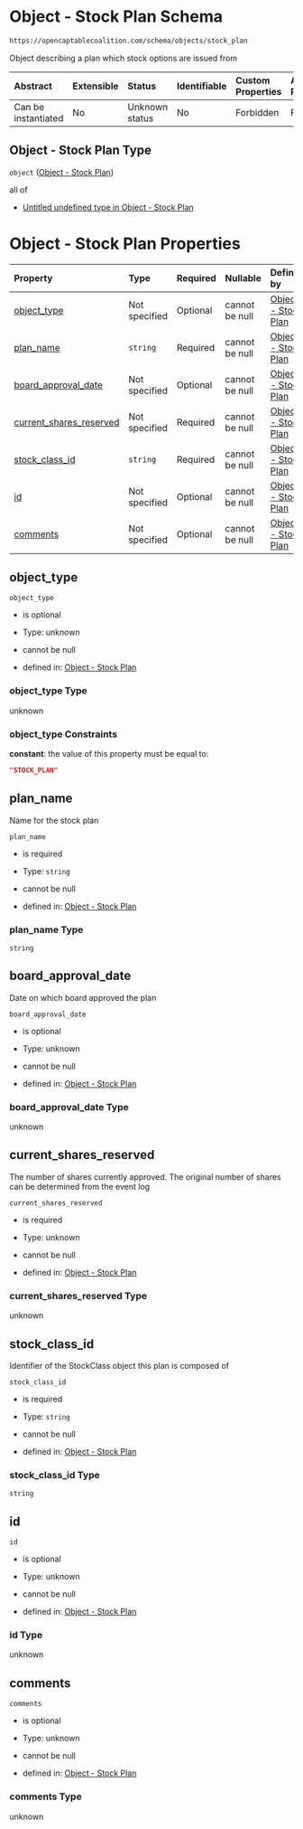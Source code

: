 # Object - Stock Plan Schema

```txt
https://opencaptablecoalition.com/schema/objects/stock_plan
```

Object describing a plan which stock options are issued from

| Abstract            | Extensible | Status         | Identifiable | Custom Properties | Additional Properties | Access Restrictions | Defined In                                                                                 |
| :------------------ | :--------- | :------------- | :----------- | :---------------- | :-------------------- | :------------------ | :----------------------------------------------------------------------------------------- |
| Can be instantiated | No         | Unknown status | No           | Forbidden         | Forbidden             | none                | [StockPlan.schema.json](../../schema/objects/StockPlan.schema.json "open original schema") |

## Object - Stock Plan Type

`object` ([Object - Stock Plan](stockplan.md))

all of

*   [Untitled undefined type in Object - Stock Plan](stockplan-allof-0.md "check type definition")

# Object - Stock Plan Properties

| Property                                            | Type          | Required | Nullable       | Defined by                                                                                                                                                               |
| :-------------------------------------------------- | :------------ | :------- | :------------- | :----------------------------------------------------------------------------------------------------------------------------------------------------------------------- |
| [object_type](#object_type)                         | Not specified | Optional | cannot be null | [Object - Stock Plan](stockplan-properties-object_type.md "https://opencaptablecoalition.com/schema/objects/stock_plan#/properties/object_type")                         |
| [plan_name](#plan_name)                             | `string`      | Required | cannot be null | [Object - Stock Plan](stockplan-properties-plan_name.md "https://opencaptablecoalition.com/schema/objects/stock_plan#/properties/plan_name")                             |
| [board_approval_date](#board_approval_date)         | Not specified | Optional | cannot be null | [Object - Stock Plan](stockplan-properties-board_approval_date.md "https://opencaptablecoalition.com/schema/objects/stock_plan#/properties/board_approval_date")         |
| [current_shares_reserved](#current_shares_reserved) | Not specified | Required | cannot be null | [Object - Stock Plan](stockplan-properties-current_shares_reserved.md "https://opencaptablecoalition.com/schema/objects/stock_plan#/properties/current_shares_reserved") |
| [stock_class_id](#stock_class_id)                   | `string`      | Required | cannot be null | [Object - Stock Plan](stockplan-properties-stock_class_id.md "https://opencaptablecoalition.com/schema/objects/stock_plan#/properties/stock_class_id")                   |
| [id](#id)                                           | Not specified | Optional | cannot be null | [Object - Stock Plan](stockplan-properties-id.md "https://opencaptablecoalition.com/schema/objects/stock_plan#/properties/id")                                           |
| [comments](#comments)                               | Not specified | Optional | cannot be null | [Object - Stock Plan](stockplan-properties-comments.md "https://opencaptablecoalition.com/schema/objects/stock_plan#/properties/comments")                               |

## object_type



`object_type`

*   is optional

*   Type: unknown

*   cannot be null

*   defined in: [Object - Stock Plan](stockplan-properties-object_type.md "https://opencaptablecoalition.com/schema/objects/stock_plan#/properties/object_type")

### object_type Type

unknown

### object_type Constraints

**constant**: the value of this property must be equal to:

```json
"STOCK_PLAN"
```

## plan_name

Name for the stock plan

`plan_name`

*   is required

*   Type: `string`

*   cannot be null

*   defined in: [Object - Stock Plan](stockplan-properties-plan_name.md "https://opencaptablecoalition.com/schema/objects/stock_plan#/properties/plan_name")

### plan_name Type

`string`

## board_approval_date

Date on which board approved the plan

`board_approval_date`

*   is optional

*   Type: unknown

*   cannot be null

*   defined in: [Object - Stock Plan](stockplan-properties-board_approval_date.md "https://opencaptablecoalition.com/schema/objects/stock_plan#/properties/board_approval_date")

### board_approval_date Type

unknown

## current_shares_reserved

The number of shares currently approved. The original number of shares can be determined from the event log

`current_shares_reserved`

*   is required

*   Type: unknown

*   cannot be null

*   defined in: [Object - Stock Plan](stockplan-properties-current_shares_reserved.md "https://opencaptablecoalition.com/schema/objects/stock_plan#/properties/current_shares_reserved")

### current_shares_reserved Type

unknown

## stock_class_id

Identifier of the StockClass object this plan is composed of

`stock_class_id`

*   is required

*   Type: `string`

*   cannot be null

*   defined in: [Object - Stock Plan](stockplan-properties-stock_class_id.md "https://opencaptablecoalition.com/schema/objects/stock_plan#/properties/stock_class_id")

### stock_class_id Type

`string`

## id



`id`

*   is optional

*   Type: unknown

*   cannot be null

*   defined in: [Object - Stock Plan](stockplan-properties-id.md "https://opencaptablecoalition.com/schema/objects/stock_plan#/properties/id")

### id Type

unknown

## comments



`comments`

*   is optional

*   Type: unknown

*   cannot be null

*   defined in: [Object - Stock Plan](stockplan-properties-comments.md "https://opencaptablecoalition.com/schema/objects/stock_plan#/properties/comments")

### comments Type

unknown
